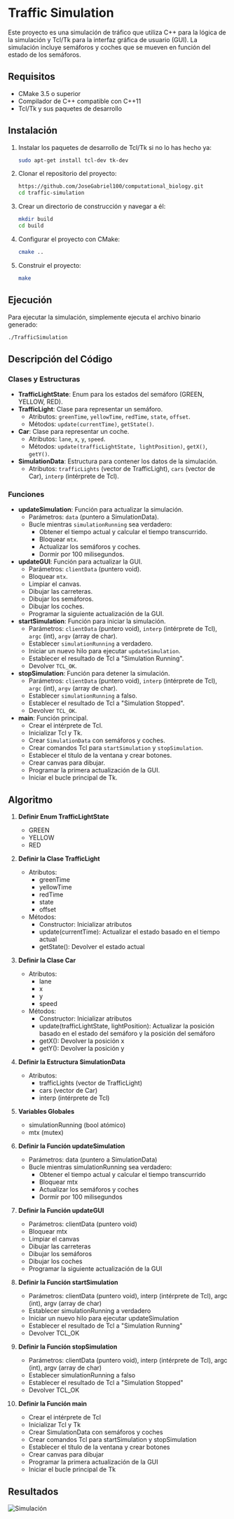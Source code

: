 # Traffic Simulation

Este proyecto es una simulación de tráfico que utiliza C++ para la lógica de la simulación y Tcl/Tk para la interfaz gráfica de usuario (GUI). La simulación incluye semáforos y coches que se mueven en función del estado de los semáforos.

## Requisitos

- CMake 3.5 o superior
- Compilador de C++ compatible con C++11
- Tcl/Tk y sus paquetes de desarrollo

## Instalación

1. Instalar los paquetes de desarrollo de Tcl/Tk si no lo has hecho ya:

    ```sh
    sudo apt-get install tcl-dev tk-dev
    ```

2. Clonar el repositorio del proyecto:

    ```sh
    https://github.com/JoseGabriel100/computational_biology.git
    cd traffic-simulation
    ```

3. Crear un directorio de construcción y navegar a él:

    ```sh
    mkdir build
    cd build
    ```

4. Configurar el proyecto con CMake:

    ```sh
    cmake ..
    ```

5. Construir el proyecto:

    ```sh
    make
    ```

## Ejecución

Para ejecutar la simulación, simplemente ejecuta el archivo binario generado:

```sh
./TrafficSimulation
```

## Descripción del Código

### Clases y Estructuras

- **TrafficLightState**: Enum para los estados del semáforo (GREEN, YELLOW, RED).
- **TrafficLight**: Clase para representar un semáforo.
  - Atributos: `greenTime`, `yellowTime`, `redTime`, `state`, `offset`.
  - Métodos: `update(currentTime)`, `getState()`.
- **Car**: Clase para representar un coche.
  - Atributos: `lane`, `x`, `y`, `speed`.
  - Métodos: `update(trafficLightState, lightPosition)`, `getX()`, `getY()`.
- **SimulationData**: Estructura para contener los datos de la simulación.
  - Atributos: `trafficLights` (vector de TrafficLight), `cars` (vector de Car), `interp` (intérprete de Tcl).

### Funciones

- **updateSimulation**: Función para actualizar la simulación.
  - Parámetros: `data` (puntero a SimulationData).
  - Bucle mientras `simulationRunning` sea verdadero:
    - Obtener el tiempo actual y calcular el tiempo transcurrido.
    - Bloquear `mtx`.
    - Actualizar los semáforos y coches.
    - Dormir por 100 milisegundos.
- **updateGUI**: Función para actualizar la GUI.
  - Parámetros: `clientData` (puntero void).
  - Bloquear `mtx`.
  - Limpiar el canvas.
  - Dibujar las carreteras.
  - Dibujar los semáforos.
  - Dibujar los coches.
  - Programar la siguiente actualización de la GUI.
- **startSimulation**: Función para iniciar la simulación.
  - Parámetros: `clientData` (puntero void), `interp` (intérprete de Tcl), `argc` (int), `argv` (array de char).
  - Establecer `simulationRunning` a verdadero.
  - Iniciar un nuevo hilo para ejecutar `updateSimulation`.
  - Establecer el resultado de Tcl a "Simulation Running".
  - Devolver `TCL_OK`.
- **stopSimulation**: Función para detener la simulación.
  - Parámetros: `clientData` (puntero void), `interp` (intérprete de Tcl), `argc` (int), `argv` (array de char).
  - Establecer `simulationRunning` a falso.
  - Establecer el resultado de Tcl a "Simulation Stopped".
  - Devolver `TCL_OK`.
- **main**: Función principal.
  - Crear el intérprete de Tcl.
  - Inicializar Tcl y Tk.
  - Crear `SimulationData` con semáforos y coches.
  - Crear comandos Tcl para `startSimulation` y `stopSimulation`.
  - Establecer el título de la ventana y crear botones.
  - Crear canvas para dibujar.
  - Programar la primera actualización de la GUI.
  - Iniciar el bucle principal de Tk.

## Algoritmo

1. **Definir Enum TrafficLightState**
   - GREEN
   - YELLOW
   - RED

2. **Definir la Clase TrafficLight**
   - Atributos:
     - greenTime
     - yellowTime
     - redTime
     - state
     - offset
   - Métodos:
     - Constructor: Inicializar atributos
     - update(currentTime): Actualizar el estado basado en el tiempo actual
     - getState(): Devolver el estado actual

3. **Definir la Clase Car**
   - Atributos:
     - lane
     - x
     - y
     - speed
   - Métodos:
     - Constructor: Inicializar atributos
     - update(trafficLightState, lightPosition): Actualizar la posición basado en el estado del semáforo y la posición del semáforo
     - getX(): Devolver la posición x
     - getY(): Devolver la posición y

4. **Definir la Estructura SimulationData**
   - Atributos:
     - trafficLights (vector de TrafficLight)
     - cars (vector de Car)
     - interp (intérprete de Tcl)

5. **Variables Globales**
   - simulationRunning (bool atómico)
   - mtx (mutex)

6. **Definir la Función updateSimulation**
   - Parámetros: data (puntero a SimulationData)
   - Bucle mientras simulationRunning sea verdadero:
     - Obtener el tiempo actual y calcular el tiempo transcurrido
     - Bloquear mtx
     - Actualizar los semáforos y coches
     - Dormir por 100 milisegundos

7. **Definir la Función updateGUI**
   - Parámetros: clientData (puntero void)
   - Bloquear mtx
   - Limpiar el canvas
   - Dibujar las carreteras
   - Dibujar los semáforos
   - Dibujar los coches
   - Programar la siguiente actualización de la GUI

8. **Definir la Función startSimulation**
   - Parámetros: clientData (puntero void), interp (intérprete de Tcl), argc (int), argv (array de char)
   - Establecer simulationRunning a verdadero
   - Iniciar un nuevo hilo para ejecutar updateSimulation
   - Establecer el resultado de Tcl a "Simulation Running"
   - Devolver TCL_OK

9. **Definir la Función stopSimulation**
   - Parámetros: clientData (puntero void), interp (intérprete de Tcl), argc (int), argv (array de char)
   - Establecer simulationRunning a falso
   - Establecer el resultado de Tcl a "Simulation Stopped"
   - Devolver TCL_OK

10. **Definir la Función main**
    - Crear el intérprete de Tcl
    - Inicializar Tcl y Tk
    - Crear SimulationData con semáforos y coches
    - Crear comandos Tcl para startSimulation y stopSimulation
    - Establecer el título de la ventana y crear botones
    - Crear canvas para dibujar
    - Programar la primera actualización de la GUI
    - Iniciar el bucle principal de Tk

## Resultados

![Simulación](assets/img.png)
